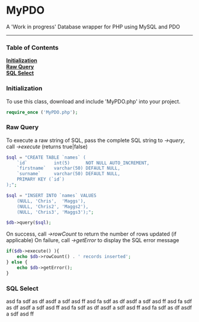 # MyPDO
A 'Work in progress' Database wrapper for PHP using MySQL and PDO
<hr>

### Table of Contents
**[Initialization](#initialization)**  
**[Raw Query](#raw-query)**  
**[SQL Select](#sql-select)**  





### Initialization
To use this class, download and include 'MyPDO.php' into your project.

```php
require_once ('MyPDO.php');
```







### Raw Query
To execute a raw string of SQL, pass the complete SQL string to *->query*, call *->execute* (returns true|false)

```php
$sql = "CREATE TABLE `names` (
    `id`          int(5)      NOT NULL AUTO_INCREMENT,
    `firstname`   varchar(50) DEFAULT NULL,
    `surname`     varchar(50) DEFAULT NULL,
    PRIMARY KEY (`id`)
);";

$sql = "INSERT INTO `names` VALUES 
    (NULL, 'Chris',  'Maggs'),
    (NULL, 'Chris2', 'Maggs2'),
    (NULL, 'Chris3', 'Maggs3');";

$db->query($sql);
```

On success, call *->rowCount* to return the number of rows updated (if applicable)
On failure, call *->getError* to display the SQL error message

```php
if($db->execute() ){
    echo $db->rowCount() . ' records inserted';
} else {
    echo $db->getError();
}
```








### SQL Select
asd fa sdf as df asdf a sdf asd ff 
asd fa sdf as df asdf a sdf asd ff 
asd fa sdf as df asdf a sdf asd ff 
asd fa sdf as df asdf a sdf asd ff 
asd fa sdf as df asdf a sdf asd ff 














